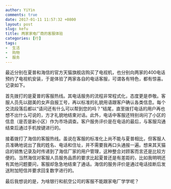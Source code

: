 ```yaml
---
author: YiYin
comments: true
date: 2017-01-11 11:57:32 +0800
layout: post
slug: kefu
title: 两家家电厂商的客服体验
categories: [行]
tags:
-  生活
-  购物
-  服务
---
```


最近分别在夏普和海信的官方天猫旗舰店购买了电视机，也分别向两家的400电话预约了电视机安装，于是体验了两家各自的电话客服，可谓各有特色，都有惊喜。记录如下。

首先拨打的是夏普的客服热线。其电话服务的流程非常程式化，态度更是恭敬。客服人员先以甜美的女声自报工号，再以标准的礼貌用语跟客户确认各类信息。每个交流段落后都以“请问还有什么可以帮到您的吗？”结尾，直至拨打电话的用户再也想不出什么可说的，方才礼貌地结束对话。此外，电话中客服还特别询问了小区的信息（是否是新小区）作为市场调查。客户服务评价是在电话的最后，与客服沟通结束后通过手机按键进行的。

接着拨打了海信的客服热线。虽说在客服的标准化上尚不能与夏普相比，但客服人员准确地说出了我的姓名、电话和住址，并不需要我再口头通报一遍。想来其天猫店的销售记录及时传递到了海信厂家的用户管理，这种整合对顾客而言还是比较方便的。当然海信对客服人员服务品质的要求比起夏普还是有差距的，比如我明明还有其他问题要问，客服却急急地结束了通话。海信的服务评价是通过电话挂断后发送附加短信并要求回复数字进行的。

最后我想说的是，为啥银行和航空公司的客服不能跟家电厂学学呢？
